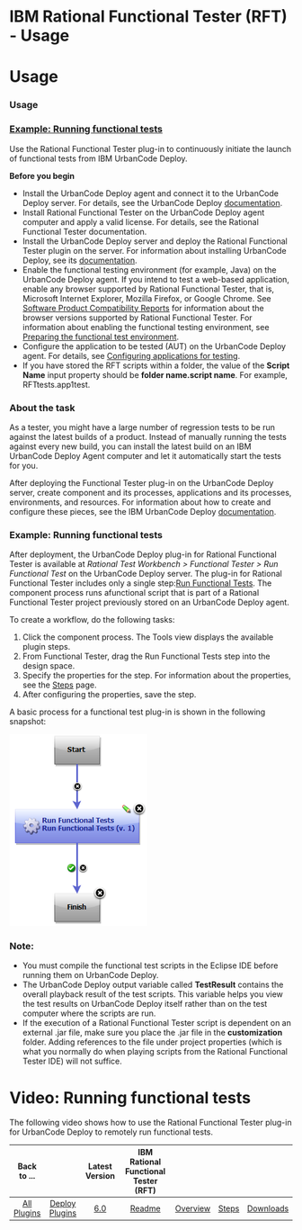 
IBM Rational Functional Tester (RFT) - Usage
============================================

# Usage


### Usage




### [Example: Running functional tests](#component_process_run)

Use the Rational Functional Tester plug-in to continuously initiate the launch of functional tests from IBM UrbanCode Deploy.

**Before you begin**

* Install the UrbanCode Deploy agent and connect it to the UrbanCode Deploy server. For details, see the UrbanCode Deploy [documentation](http://www-01.ibm.com/support/knowledgecenter/SS4GSP/ucd_welcome.html).
* Install Rational Functional Tester on the UrbanCode Deploy agent computer and apply a valid license. For details, see the Rational Functional Tester documentation.
* Install the UrbanCode Deploy server and deploy the Rational Functional Tester plugin on the server. For information about installing UrbanCode Deploy, see its [documentation](http://www-01.ibm.com/support/knowledgecenter/SS4GSP/ucd_welcome.html).
* Enable the functional testing environment (for example, Java) on the UrbanCode Deploy agent. If you intend to test a web-based application, enable any browser supported by Rational Functional Tester, that is, Microsoft Internet Explorer, Mozilla Firefox, or Google Chrome. See [Software Product Compatibility Reports](http://www-969.ibm.com/software/reports/compatibility/clarity/index.html) for information about the browser versions supported by Rational Functional Tester. For information about enabling the functional testing environment, see [Preparing the functional test environment](http://www-01.ibm.com/support/knowledgecenter/SSBLQQ_8.6.0/com.ibm.rational.test.ft.doc/topics/t_preparerft.html).
* Configure the application to be tested (AUT) on the UrbanCode Deploy agent. For details, see [Configuring applications for testing](http://www-01.ibm.com/support/knowledgecenter/SSBLQQ_8.6.0/com.ibm.rational.test.ft.doc/topics/ConfiguringAppsTesting.html).
* If you have stored the RFT scripts within a folder, the value of the **Script Name** input property should be **folder name.script name**. For example, RFTtests.app1test.

### About the task

As a tester, you might have a large number of regression tests to be run against the latest builds of a product. Instead of manually running the tests against every new build, you can install the latest build on an IBM UrbanCode Deploy Agent computer and let it automatically start the tests for you.

After deploying the Functional Tester plug-in on the UrbanCode Deploy server, create component and its processes, applications and its processes, environments, and resources. For information about how to create and configure these pieces, see the IBM UrbanCode Deploy [documentation](http://www.ibm.com/support/knowledgecenter/SS4GSP/ucd_welcome.html).

### Example: Running functional tests

After deployment, the UrbanCode Deploy plug-in for Rational Functional Tester is available at *Rational Test Workbench > Functional Tester > Run Functional Test* on the UrbanCode Deploy server. The plug-in for Rational Functional Tester includes only a single step:[Run Functional Tests](https://urbancode.github.io/IBM-UCx-PLUGIN-DOCS/UCD/RFT-UCD/steps.html/#run_functional_tests "Run Functional Tests"). The component process runs afunctional script that is part of a Rational Functional Tester project previously stored on an UrbanCode Deploy agent.

To create a workflow, do the following tasks:

1. Click the component process. The Tools view displays the available plugin steps.
2. From Functional Tester, drag the Run Functional Tests step into the design space.
3. Specify the properties for the step. For information about the properties, see the [Steps](https://urbancode.github.io/IBM-UCx-PLUGIN-DOCS/UCD/RFT-UCD/steps.html) page.
4. After configuring the properties, save the step.

A basic process for a functional test plug-in is shown in the following snapshot:

[![Run functional tests basic flow](rft_basic_flow.png)](rft_basic_flow.png)

### Note:

* You must compile the functional test scripts in the Eclipse IDE before running them on UrbanCode Deploy.
* The UrbanCode Deploy output variable called **TestResult** contains the overall playback result of the test scripts. This variable helps you view the test results on UrbanCode Deploy itself rather than on the test computer where the scripts are run.
* If the execution of a Rational Functional Tester script is dependent on an external .jar file, make sure you place the .jar file in the **customization** folder. Adding references to the file under project properties (which is what you normally do when playing scripts from the Rational Functional Tester IDE) will not suffice.


Video: Running functional tests
===============================

The following video shows how to use the Rational Functional Tester plug-in for UrbanCode Deploy to remotely run functional tests.



|Back to ...||Latest Version|IBM Rational Functional Tester (RFT) ||||
| :---: | :---: | :---: | :---: | :---: | :---: | :---: |
|[All Plugins](../../index.md)|[Deploy Plugins](../README.md)|[6.0](https://raw.githubusercontent.com/UrbanCode/IBM-UCD-PLUGINS/main/files/RFT-UCD/RFT-UCD-FunctionalTest-6.0.zip)|[Readme](README.md)|[Overview](overview.md)|[Steps](steps.md)|[Downloads](downloads.md)|
